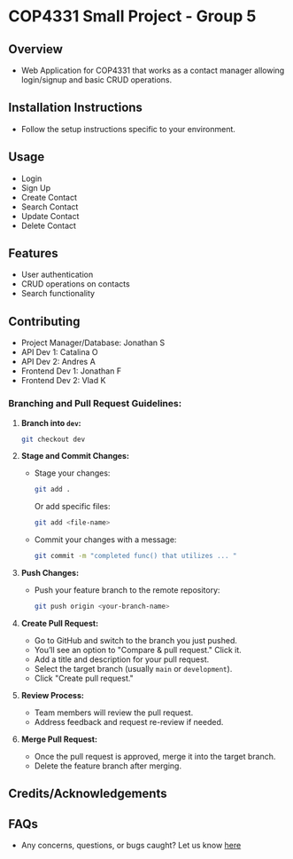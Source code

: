 # COP4331 Small Project - Group 5

## **Overview**
- Web Application for COP4331 that works as a contact manager allowing login/signup and basic CRUD operations.

## **Installation Instructions**
- Follow the setup instructions specific to your environment.

## **Usage**
- Login
- Sign Up
- Create Contact
- Search Contact
- Update Contact
- Delete Contact

## **Features**
- User authentication
- CRUD operations on contacts
- Search functionality

## **Contributing**
- Project Manager/Database: Jonathan S
- API Dev 1: Catalina O
- API Dev 2: Andres A
- Frontend Dev 1: Jonathan F
- Frontend Dev 2: Vlad K

### **Branching and Pull Request Guidelines:**
1. **Branch into `dev`:**
     ```bash
     git checkout dev
     ```

3. **Stage and Commit Changes:**
   - Stage your changes:
     ```bash
     git add .
     ```
     Or add specific files:
     ```bash
     git add <file-name>
     ```
   - Commit your changes with a message:
     ```bash
     git commit -m "completed func() that utilizes ... "
     ```

4. **Push Changes:**
   - Push your feature branch to the remote repository:
     ```bash
     git push origin <your-branch-name>
     ```

5. **Create Pull Request:**
   - Go to GitHub and switch to the branch you just pushed.
   - You’ll see an option to "Compare & pull request." Click it.
   - Add a title and description for your pull request.
   - Select the target branch (usually `main` or `development`).
   - Click "Create pull request."

6. **Review Process:**
   - Team members will review the pull request.
   - Address feedback and request re-review if needed.

7. **Merge Pull Request:**
   - Once the pull request is approved, merge it into the target branch.
   - Delete the feature branch after merging.

## **Credits/Acknowledgements**

## **FAQs**
- Any concerns, questions, or bugs caught? Let us know [here](https://github.com/stricklandj5560/cop4331-a1/issues)
